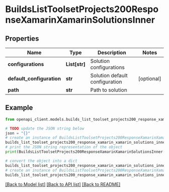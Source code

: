 # BuildsListToolsetProjects200ResponseXamarinXamarinSolutionsInner


## Properties

Name | Type | Description | Notes
------------ | ------------- | ------------- | -------------
**configurations** | **List[str]** | Solution configurations | 
**default_configuration** | **str** | Solution default configuration | [optional] 
**path** | **str** | Path to solution | 

## Example

```python
from openapi_client.models.builds_list_toolset_projects200_response_xamarin_xamarin_solutions_inner import BuildsListToolsetProjects200ResponseXamarinXamarinSolutionsInner

# TODO update the JSON string below
json = "{}"
# create an instance of BuildsListToolsetProjects200ResponseXamarinXamarinSolutionsInner from a JSON string
builds_list_toolset_projects200_response_xamarin_xamarin_solutions_inner_instance = BuildsListToolsetProjects200ResponseXamarinXamarinSolutionsInner.from_json(json)
# print the JSON string representation of the object
print(BuildsListToolsetProjects200ResponseXamarinXamarinSolutionsInner.to_json())

# convert the object into a dict
builds_list_toolset_projects200_response_xamarin_xamarin_solutions_inner_dict = builds_list_toolset_projects200_response_xamarin_xamarin_solutions_inner_instance.to_dict()
# create an instance of BuildsListToolsetProjects200ResponseXamarinXamarinSolutionsInner from a dict
builds_list_toolset_projects200_response_xamarin_xamarin_solutions_inner_from_dict = BuildsListToolsetProjects200ResponseXamarinXamarinSolutionsInner.from_dict(builds_list_toolset_projects200_response_xamarin_xamarin_solutions_inner_dict)
```
[[Back to Model list]](../README.md#documentation-for-models) [[Back to API list]](../README.md#documentation-for-api-endpoints) [[Back to README]](../README.md)


